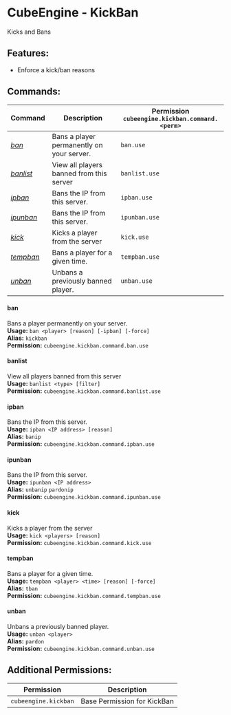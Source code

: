 # CubeEngine - KickBan
Kicks and Bans

## Features:
 - Enforce a kick/ban reasons

## Commands:

| Command | Description | Permission<br>`cubeengine.kickban.command.<perm>` |
| --- | --- | --- |
| [*ban*](#ban) | Bans a player permanently on your server. | `ban.use` |
| [*banlist*](#banlist) | View all players banned from this server | `banlist.use` |
| [*ipban*](#ipban) | Bans the IP from this server. | `ipban.use` |
| [*ipunban*](#ipunban) | Bans the IP from this server. | `ipunban.use` |
| [*kick*](#kick) | Kicks a player from the server | `kick.use` |
| [*tempban*](#tempban) | Bans a player for a given time. | `tempban.use` |
| [*unban*](#unban) | Unbans a previously banned player. | `unban.use` |

#### ban  
Bans a player permanently on your server.  
**Usage:** `ban <player> [reason] [-ipban] [-force]`  
**Alias:** `kickban`  
**Permission:** `cubeengine.kickban.command.ban.use`  
  

#### banlist  
View all players banned from this server  
**Usage:** `banlist <type> [filter]`  
**Permission:** `cubeengine.kickban.command.banlist.use`  
  

#### ipban  
Bans the IP from this server.  
**Usage:** `ipban <IP address> [reason]`  
**Alias:** `banip`  
**Permission:** `cubeengine.kickban.command.ipban.use`  
  

#### ipunban  
Bans the IP from this server.  
**Usage:** `ipunban <IP address>`  
**Alias:** `unbanip` `pardonip`  
**Permission:** `cubeengine.kickban.command.ipunban.use`  
  

#### kick  
Kicks a player from the server  
**Usage:** `kick <players> [reason]`  
**Permission:** `cubeengine.kickban.command.kick.use`  
  

#### tempban  
Bans a player for a given time.  
**Usage:** `tempban <player> <time> [reason] [-force]`  
**Alias:** `tban`  
**Permission:** `cubeengine.kickban.command.tempban.use`  
  

#### unban  
Unbans a previously banned player.  
**Usage:** `unban <player>`  
**Alias:** `pardon`  
**Permission:** `cubeengine.kickban.command.unban.use`  
  

## Additional Permissions:

| Permission | Description |
| --- | --- |
| `cubeengine.kickban` | Base Permission for KickBan |